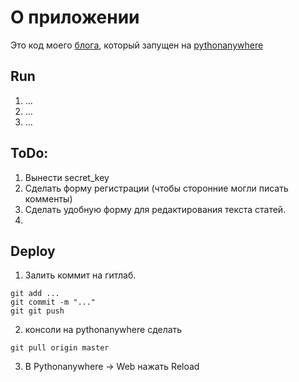 О приложении
============

Это код моего [блога](https://ninetest.pythonanywhere.com/), который запущен на [pythonanywhere](https://www.pythonanywhere.com/)


Run
----
1. ...
2. ...
3. ...


ToDo:
-----
1. Вынести secret_key
2. Сделать форму регистрации (чтобы сторонние могли писать комменты)
3. Сделать удобную форму для редактирования текста статей.
4. 


Deploy
----------------

1. Залить коммит на гитлаб.
```
git add ...
git commit -m "..."
git git push
```

2. консоли на pythonanywhere сделать 
```
git pull origin master
```

3. В Pythonanywhere -> Web нажать Reload